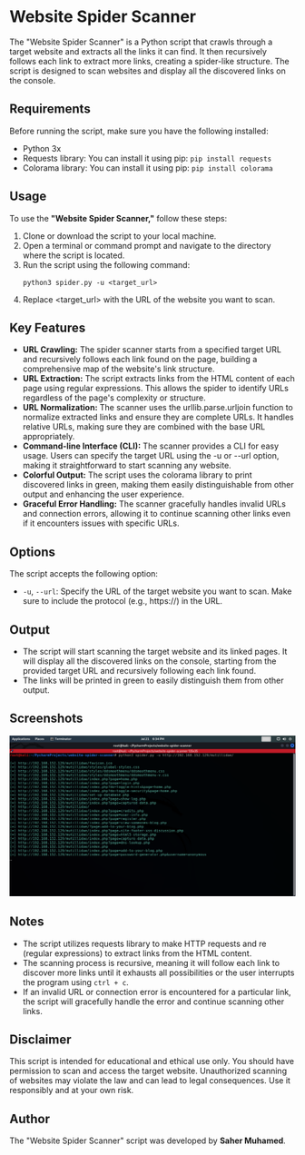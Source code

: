 # Website Spider Scanner
The "Website Spider Scanner" is a Python script that crawls through a target website and extracts all the links it can find. It then recursively follows each link to extract more links, creating a spider-like structure. The script is designed to scan websites and display all the discovered links on the console.

## Requirements
Before running the script, make sure you have the following installed:
- Python 3x
- Requests library: You can install it using pip: `pip install requests`
- Colorama library: You can install it using pip: `pip install colorama`

## Usage
To use the **"Website Spider Scanner,"** follow these steps:
1. Clone or download the script to your local machine.
2. Open a terminal or command prompt and navigate to the directory where the script is located.
3. Run the script using the following command:
    ```commandline
    python3 spider.py -u <target_url>
    ```
4. Replace <target_url> with the URL of the website you want to scan.

## Key Features
- **URL Crawling:** The spider scanner starts from a specified target URL and recursively follows each link found on the page, building a comprehensive map of the website's link structure.
- **URL Extraction:** The script extracts links from the HTML content of each page using regular expressions. This allows the spider to identify URLs regardless of the page's complexity or structure.
- **URL Normalization:** The scanner uses the urllib.parse.urljoin function to normalize extracted links and ensure they are complete URLs. It handles relative URLs, making sure they are combined with the base URL appropriately.
- **Command-line Interface (CLI):** The scanner provides a CLI for easy usage. Users can specify the target URL using the -u or --url option, making it straightforward to start scanning any website.
- **Colorful Output:** The script uses the colorama library to print discovered links in green, making them easily distinguishable from other output and enhancing the user experience.
- **Graceful Error Handling:** The scanner gracefully handles invalid URLs and connection errors, allowing it to continue scanning other links even if it encounters issues with specific URLs.

## Options
The script accepts the following option:
- `-u`, `--url`: Specify the URL of the target website you want to scan. Make sure to include the protocol (e.g., https://) in the URL.

## Output
- The script will start scanning the target website and its linked pages. It will display all the discovered links on the console, starting from the provided target URL and recursively following each link found.
- The links will be printed in green to easily distinguish them from other output.

## Screenshots
![Screenshot_2023-07-21_18-34-08.png](screenshots/Screenshot_2023-07-21_18-34-08.png)

## Notes
- The script utilizes requests library to make HTTP requests and re (regular expressions) to extract links from the HTML content.
- The scanning process is recursive, meaning it will follow each link to discover more links until it exhausts all possibilities or the user interrupts the program using `ctrl + c`.
- If an invalid URL or connection error is encountered for a particular link, the script will gracefully handle the error and continue scanning other links.

## Disclaimer
This script is intended for educational and ethical use only. You should have permission to scan and access the target website. Unauthorized scanning of websites may violate the law and can lead to legal consequences. Use it responsibly and at your own risk.

## Author
The "Website Spider Scanner" script was developed by **Saher Muhamed**.
